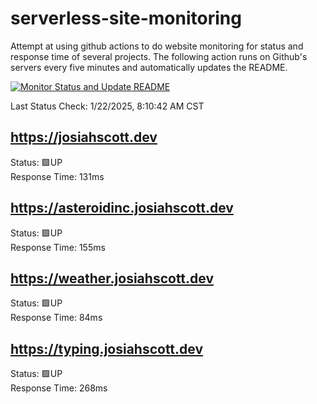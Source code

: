 # serverless-site-monitoring
Attempt at using github actions to do website monitoring for status and response time of several projects. The following action runs on Github's servers every five minutes and automatically updates the README.  

[![Monitor Status and Update README](https://github.com/JosiahSco/serverless-site-monitoring/actions/workflows/monitor.yaml/badge.svg)](https://github.com/JosiahSco/serverless-site-monitoring/actions/workflows/monitor.yaml)

Last Status Check: 1/22/2025, 8:10:42 AM CST

## https://josiahscott.dev
Status: 🟩UP  
Response Time: 131ms

## https://asteroidinc.josiahscott.dev
Status: 🟩UP  
Response Time: 155ms

## https://weather.josiahscott.dev
Status: 🟩UP  
Response Time: 84ms

## https://typing.josiahscott.dev
Status: 🟩UP  
Response Time: 268ms

